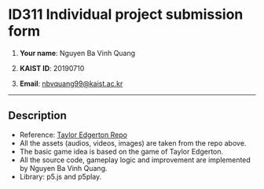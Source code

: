 # ID311 Individual project submission form

1. **Your name**: Nguyen Ba Vinh Quang

2. **KAIST ID**: 20190710

3. **Email**: nbvquang99@kaist.ac.kr

---

## Description
- Reference: [Taylor Edgerton Repo](https://github.com/TaylorEdgerton/Creative-Coding-Game)
- All the assets (audios, videos, images) are taken from the repo above.
- The basic game idea is based on the game of Taylor Edgerton.
- All the source code, gameplay logic and improvement are implemented by Nguyen Ba Vinh Quang.
- Library: p5.js and p5play.
